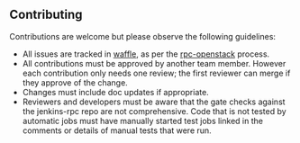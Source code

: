## Contributing

Contributions are welcome but please observe the following guidelines:
  * All issues are tracked in [waffle](https://waffle.io/rcbops/u-suk-dev), as per the [rpc-openstack](https://github.com/rcbops/rpc-openstack/blob/master/CONTRIBUTING.md) process.
  * All contributions must be approved by another team member. However each contribution only needs one review; the first reviewer can merge if they approve of the change.
  * Changes must include doc updates if appropriate.
  * Reviewers and developers must be aware that the gate checks against the jenkins-rpc repo are not comprehensive. Code that is not tested by automatic jobs must have manually started test jobs linked in the comments or details of manual tests that were run.
